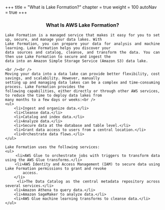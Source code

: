 +++
title = "What is Lake Formation?"
chapter = true
weight = 100
autoNav = true
+++

<center><h3>What Is AWS Lake Formation?</h3></center>

<div style="text-align: justify">

    Lake Formation is a managed service that makes it easy for you to set up, secure, and manage your data lakes. With
    Lake Formation, you can prepare your data for analysis and machine learning. Lake Formation helps you discover your
    data sources and catalog, cleanse, and transform the data. You can then use Lake Formation to secure and ingest the
    data into an Amazon Simple Storage Service (Amazon S3) data lake.

    <br /><br />
    Moving your data into a data lake can provide better flexibility, cost savings, and scalability. However, manually
    setting up and managing data lakes can be a complex and time-consuming process. Lake Formation provides the
    following capabilities, either directly or through other AWS services, to reduce the time to deploy data lakes from
    many months to a few days or weeks:<br />
    <ul>
        <li>Ingest and organize data.</li>
        <li>Cleanse data.</li>
        <li>Catalog and index data.</li>
        <li>Analyze data.</li>
        <li>Secure data at the database and table level.</li>
        <li>Grant data access to users from a central location.</li>
        <li>Orchestrate data flows.</li>
    </ul>

    Lake Formation uses the following services:
    <ul>
        <li>AWS Glue to orchestrate jobs with triggers to transform data using the AWS Glue transforms.</li>
        <li>AWS Identity and Access Management (IAM) to secure data using Lake Formation permissions to grant and revoke
            access.
        </li>
        <li>The Data Catalog as the central metadata repository across several services.</li>
        <li>Amazon Athena to query data.</li>
        <li>Amazon SageMaker to analyze data.</li>
        <li>AWS Glue machine learning transforms to cleanse data.</li>
    </ul>

</div>
